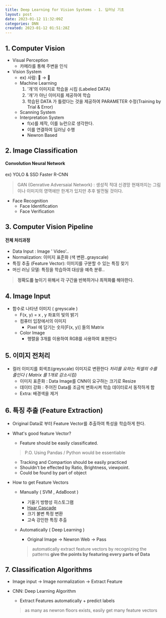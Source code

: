 ```yaml
---
title: Deep Learning for Vision Systems - 1. 딥러닝 기초
layout: post
date: 2023-01-12 11:32:09Z
categories: DNN
created: 2023-01-12 01:51:28Z
---
```


## 1\. Computer Vision

- Visual Perception
    - 카메라를 통해 주변을 인식
- Vision System
    - ex) 사람: 👀 → 🧠
    - Machine Learning
        1.  '개'의 이미지로 학습을 시킴 (Labeled DATA)
        2.  '개'가 아닌 이미지를 제공하여 학습
        3.  학습된 DATA 가 틀렸다는 것을 제공하여 PARAMETER 수정(Training by Trial & Error)
    - Scanning System
    - Interpretation System
        - f(x)를 제작, 이를 뉴런으로 생각한다.
        - 이를 연결하여 딥러닝 수행
        - Newron Based

## 2\. Image Classification

#### Convolution Neural Network

ex) YOLO & SSD Faster R-CNN

> GAN (Genrative Adversaial Network) : 생성적 적대 신경망
> 현재까지는 그림이나 이미지의 영역에만 한계가 있지만 추후 발전될 것이다.

- Face Recognition
    - Face Identification
    - Face Verification

## 3\. Computer Vision Pipeline

#### 전체 처리과정

- Data Input : Image ' Video'..
- Normalization: 이미지 표준화 (색 변환..grayscale)
- 특징 추출 (Feature Vector): 이미지를 구분할 수 있는 특징 찾기
- 머신 러닝 모델: 특징을 학습하여 대상을 예측 분류..

> **정확도를 높이기 위해서 각 구간을 반복하거나 최적화를 해야한다.**

## 4\. Image Input

- 함수로 나타낸 이미지 ( greyscale )
    - F(x, y) = x , y 좌표의 빛의 밝기
    - 컴퓨터 입장에서의 이미지
        - Pixel 에 담기는 숫자\[F(x, y)\] 들의 Matrix
    - Color Image
        - 행렬을 3개를 이용하여 RGB를 사용하여 표현한다

## 5\. 이미지 전처리

- 컬러 이미지를 회색조(greyscale) 이미지로 변환한다
    *처리를 요하는 픽셀의 수를 줄인다 ( Matrix 를 1개로 감소시킴)*
    - 이미지 표준화 : Data Image를 CNN이 요구하는 크기로 Resize
    - 데이터 강화 : 주어진 Data를 조금씩 변화시켜 학습 데이터로서 동작하게 함
    - Extra: 배경색을 제거

## 6\. 특징 추출 (Feature Extraction)

- Original Data로 부터 Feature Vector를 추출하여 특성을 학습하게 한다.
    
- What's good feature Vector?
    
    - Feature should be easily classificated.
    
    > P.O. Using Pandas / Python would be essentiable
    
    - Tracking and Compartion should be easily practiced
    - Shouldn't be effected by Ratio, Brightness, viewpoint.
    - Could be found by part of object
- How to get Feature Vectors
    
    - Manually ( SVM , AdaBoost )
        
        - 기울기 방향성 히스토그램
        - [Haar Cascade](http://www.gisdeveloper.co.kr/?p=7208)
        - 크기 불변 특정 변환
        - 고속 강인한 특징 추출
    - Automatically ( Deep Learning )
        
        - Original Image → Newron Web → Pass
        
        > automatically extract feature vectors by recognizing the patterns
        > **give the points by featuring every parts of Data**
        

## 7\. Classification Algorithms

- Image input → Image normalization → Extract Feature
    
- CNN: Deep Learning Algorithm
    
    - Extract Features automatically + predict labels
    
    > as many as newron floors exists, easily get many feature vectors